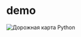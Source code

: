 # demo
![Дорожная карта Python](https://user-images.githubusercontent.com/31240774/123660144-106abc80-d83c-11eb-8f13-e44e9d394fd4.jpg)

